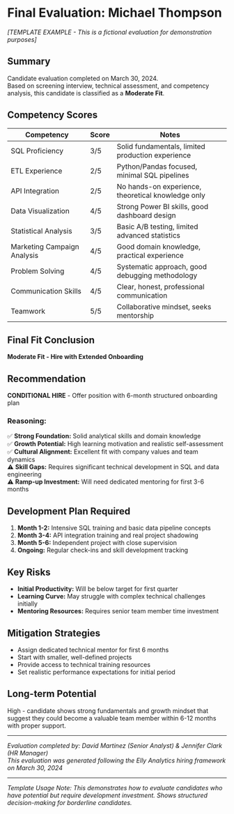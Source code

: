 # Final Evaluation: Michael Thompson
*[TEMPLATE EXAMPLE - This is a fictional evaluation for demonstration purposes]*

## Summary
Candidate evaluation completed on March 30, 2024.  
Based on screening interview, technical assessment, and competency analysis, this candidate is classified as a **Moderate Fit**.

## Competency Scores

| Competency | Score | Notes |
|------------|-------|-------|
| SQL Proficiency | 3/5 | Solid fundamentals, limited production experience |
| ETL Experience | 2/5 | Python/Pandas focused, minimal SQL pipelines |
| API Integration | 2/5 | No hands-on experience, theoretical knowledge only |
| Data Visualization | 4/5 | Strong Power BI skills, good dashboard design |
| Statistical Analysis | 3/5 | Basic A/B testing, limited advanced statistics |
| Marketing Campaign Analysis | 4/5 | Good domain knowledge, practical experience |
| Problem Solving | 4/5 | Systematic approach, good debugging methodology |
| Communication Skills | 4/5 | Clear, honest, professional communication |
| Teamwork | 5/5 | Collaborative mindset, seeks mentorship |

## Final Fit Conclusion
**Moderate Fit - Hire with Extended Onboarding**

## Recommendation
**CONDITIONAL HIRE** - Offer position with 6-month structured onboarding plan

### Reasoning:
✅ **Strong Foundation:** Solid analytical skills and domain knowledge  
✅ **Growth Potential:** High learning motivation and realistic self-assessment  
✅ **Cultural Alignment:** Excellent fit with company values and team dynamics  
⚠️ **Skill Gaps:** Requires significant technical development in SQL and data engineering  
⚠️ **Ramp-up Investment:** Will need dedicated mentoring for first 3-6 months

## Development Plan Required
1. **Month 1-2:** Intensive SQL training and basic data pipeline concepts
2. **Month 3-4:** API integration training and real project shadowing
3. **Month 5-6:** Independent project with close supervision
4. **Ongoing:** Regular check-ins and skill development tracking

## Key Risks
- **Initial Productivity:** Will be below target for first quarter
- **Learning Curve:** May struggle with complex technical challenges initially  
- **Mentoring Resources:** Requires senior team member time investment

## Mitigation Strategies
- Assign dedicated technical mentor for first 6 months
- Start with smaller, well-defined projects
- Provide access to technical training resources
- Set realistic performance expectations for initial period

## Long-term Potential
High - candidate shows strong fundamentals and growth mindset that suggest they could become a valuable team member within 6-12 months with proper support.

---

*Evaluation completed by: David Martinez (Senior Analyst) & Jennifer Clark (HR Manager)*  
*This evaluation was generated following the Elly Analytics hiring framework on March 30, 2024*

---

*Template Usage Note: This demonstrates how to evaluate candidates who have potential but require development investment. Shows structured decision-making for borderline candidates.*
